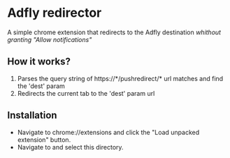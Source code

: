 # Adfly redirector
A simple chrome extension that redirects to the Adfly destination *whithout granting "Allow notifications"*

## How it works?
1. Parses the query string of https://\*/pushredirect/\* url matches and find the 'dest' param
2. Redirects the current tab to the 'dest' param url

## Installation
- Navigate to chrome://extensions and click the "Load unpacked extension" button.
- Navigate to and select this directory.
